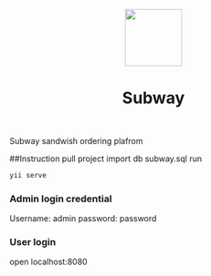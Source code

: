 <p align="center">
    <a href="https://github.com/yiisoft" target="_blank">
        <img src="https://avatars0.githubusercontent.com/u/993323" height="100px">
    </a>
    <h1 align="center">Subway</h1>
    <br>
</p>

Subway sandwish ordering plafrom

##Instruction
pull project
import db subway.sql
run
```cmd
yii serve
```
### Admin login credential
Username: admin
password: password

### User login
open localhost:8080

